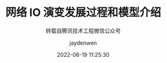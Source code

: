 ---
layout:     post
title:      "​网络 IO 演变发展过程和模型介绍"
subtitle:   "转载自腾讯技术工程微信公众号"
date:       2022-06-19 11:25:30
author:     "jaydenwen"
header-img: "img/man-7260571.jpeg"
tags:
    - Linux
---